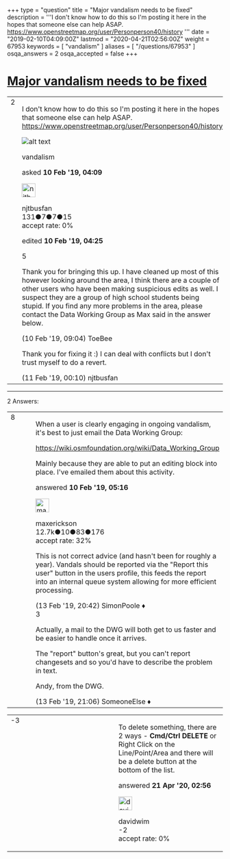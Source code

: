 +++
type = "question"
title = "Major vandalism needs to be fixed"
description = '''I don&#x27;t know how to do this so I&#x27;m posting it here in the hopes that someone else can help ASAP. https://www.openstreetmap.org/user/Personperson40/history '''
date = "2019-02-10T04:09:00Z"
lastmod = "2020-04-21T02:56:00Z"
weight = 67953
keywords = [ "vandalism" ]
aliases = [ "/questions/67953" ]
osqa_answers = 2
osqa_accepted = false
+++

<div class="headNormal">

# [Major vandalism needs to be fixed](/questions/67953/major-vandalism-needs-to-be-fixed)

</div>

<div id="main-body">

<div id="askform">

<table id="question-table" style="width:100%;">
<colgroup>
<col style="width: 50%" />
<col style="width: 50%" />
</colgroup>
<tbody>
<tr>
<td style="width: 30px; vertical-align: top"><div class="vote-buttons">
<span id="post-67953-upvote" class="ajax-command post-vote up" rel="nofollow" title="I like this post (click again to cancel)"> </span>
<div id="post-67953-score" class="post-score" title="current number of votes">
2
</div>
<span id="post-67953-downvote" class="ajax-command post-vote down" rel="nofollow" title="I dont like this post (click again to cancel)"> </span> <span id="favorite-mark" class="ajax-command favorite-mark" rel="nofollow" title="mark/unmark this question as favorite (click again to cancel)"> </span>
<div id="favorite-count" class="favorite-count">
&#10;</div>
</div></td>
<td><div id="item-right">
<div class="question-body">
<p>I don't know how to do this so I'm posting it here in the hopes that someone else can help ASAP. <a href="https://www.openstreetmap.org/user/Personperson40/history">https://www.openstreetmap.org/user/Personperson40/history</a></p>
<p><img src="https://i.imgur.com/hPfycjd.png" alt="alt text" /></p>
</div>
<div id="question-tags" class="tags-container tags">
<span class="post-tag tag-link-vandalism" rel="tag" title="see questions tagged &#39;vandalism&#39;">vandalism</span>
</div>
<div id="question-controls" class="post-controls">
&#10;</div>
<div class="post-update-info-container">
<div class="post-update-info post-update-info-user">
<p>asked <strong>10 Feb '19, 04:09</strong></p>
<img src="https://secure.gravatar.com/avatar/d9f628fcdce30f459da62e95c6a6ad63?s=32&amp;d=identicon&amp;r=g" class="gravatar" width="32" height="32" alt="njtbusfan&#39;s gravatar image" />
<p><span>njtbusfan</span><br />
<span class="score" title="131 reputation points">131</span><span title="7 badges"><span class="badge1">●</span><span class="badgecount">7</span></span><span title="7 badges"><span class="silver">●</span><span class="badgecount">7</span></span><span title="15 badges"><span class="bronze">●</span><span class="badgecount">15</span></span><br />
<span class="accept_rate" title="Rate of the user&#39;s accepted answers">accept rate:</span> <span title="njtbusfan has no accepted answers">0%</span></p>
</img>
</div>
<div class="post-update-info post-update-info-edited">
<p><span> edited <strong>10 Feb '19, 04:25</strong> </span></p>
</div>
</div>
<div id="comments-container-67953" class="comments-container">
<span id="67955"></span>
<div id="comment-67955" class="comment">
<div id="post-67955-score" class="comment-score">
5
</div>
<div class="comment-text">
<p>Thank you for bringing this up. I have cleaned up most of this however looking around the area, I think there are a couple of other users who have been making suspicious edits as well. I suspect they are a group of high school students being stupid. If you find any more problems in the area, please contact the Data Working Group as Max said in the answer below.</p>
</div>
<div id="comment-67955-info" class="comment-info">
<span class="comment-age">(10 Feb '19, 09:04)</span> <span class="comment-user userinfo">ToeBee</span>
</div>
</div>
<span id="67961"></span>
<div id="comment-67961" class="comment">
<div id="post-67961-score" class="comment-score">
&#10;</div>
<div class="comment-text">
<p>Thank you for fixing it :) I can deal with conflicts but I don't trust myself to do a revert.</p>
</div>
<div id="comment-67961-info" class="comment-info">
<span class="comment-age">(11 Feb '19, 00:10)</span> <span class="comment-user userinfo">njtbusfan</span>
</div>
</div>
</div>
<div id="comment-tools-67953" class="comment-tools">
&#10;</div>
<div class="clear">
&#10;</div>
<div id="comment-67953-form-container" class="comment-form-container">
&#10;</div>
<div class="clear">
&#10;</div>
</div></td>
</tr>
</tbody>
</table>

------------------------------------------------------------------------

<div class="tabBar">

<span id="sort-top"></span>

<div class="headQuestions">

2 Answers:

</div>

</div>

<span id="67954"></span>

<div id="answer-container-67954" class="answer">

<table style="width:100%;">
<colgroup>
<col style="width: 50%" />
<col style="width: 50%" />
</colgroup>
<tbody>
<tr>
<td style="width: 30px; vertical-align: top"><div class="vote-buttons">
<span id="post-67954-upvote" class="ajax-command post-vote up" rel="nofollow" title="I like this post (click again to cancel)"> </span>
<div id="post-67954-score" class="post-score" title="current number of votes">
8
</div>
<span id="post-67954-downvote" class="ajax-command post-vote down" rel="nofollow" title="I dont like this post (click again to cancel)"> </span>
</div></td>
<td><div class="item-right">
<div class="answer-body">
<p>When a user is clearly engaging in ongoing vandalism, it's best to just email the Data Working Group:</p>
<p><a href="https://wiki.osmfoundation.org/wiki/Data_Working_Group">https://wiki.osmfoundation.org/wiki/Data_Working_Group</a></p>
<p>Mainly because they are able to put an editing block into place. I've emailed them about this activity.</p>
</div>
<div class="answer-controls post-controls">
&#10;</div>
<div class="post-update-info-container">
<div class="post-update-info post-update-info-user">
<p>answered <strong>10 Feb '19, 05:16</strong></p>
<img src="https://secure.gravatar.com/avatar/c860445e868ebb21da141635a4aa7b06?s=32&amp;d=identicon&amp;r=g" class="gravatar" width="32" height="32" alt="maxerickson&#39;s gravatar image" />
<p><span>maxerickson</span><br />
<span class="score" title="12700 reputation points"><span>12.7k</span></span><span title="10 badges"><span class="badge1">●</span><span class="badgecount">10</span></span><span title="83 badges"><span class="silver">●</span><span class="badgecount">83</span></span><span title="176 badges"><span class="bronze">●</span><span class="badgecount">176</span></span><br />
<span class="accept_rate" title="Rate of the user&#39;s accepted answers">accept rate:</span> <span title="maxerickson has 93 accepted answers">32%</span></p>
</div>
</div>
<div id="comments-container-67954" class="comments-container">
<span id="68003"></span>
<div id="comment-68003" class="comment">
<div id="post-68003-score" class="comment-score">
&#10;</div>
<div class="comment-text">
<p>This is not correct advice (and hasn't been for roughly a year). Vandals should be reported via the "Report this user" button in the users profile, this feeds the report into an internal queue system allowing for more efficient processing.</p>
</div>
<div id="comment-68003-info" class="comment-info">
<span class="comment-age">(13 Feb '19, 20:42)</span> <span class="comment-user userinfo">SimonPoole ♦</span>
</div>
</div>
<span id="68006"></span>
<div id="comment-68006" class="comment">
<div id="post-68006-score" class="comment-score">
3
</div>
<div class="comment-text">
<p>Actually, a mail to the DWG will both get to us faster and be easier to handle once it arrives.</p>
<p>The "report" button's great, but you can't report changesets and so you'd have to describe the problem in text.</p>
<p>Andy, from the DWG.</p>
</div>
<div id="comment-68006-info" class="comment-info">
<span class="comment-age">(13 Feb '19, 21:06)</span> <span class="comment-user userinfo">SomeoneElse ♦</span>
</div>
</div>
</div>
<div id="comment-tools-67954" class="comment-tools">
&#10;</div>
<div class="clear">
&#10;</div>
<div id="comment-67954-form-container" class="comment-form-container">
&#10;</div>
<div class="clear">
&#10;</div>
</div></td>
</tr>
</tbody>
</table>

</div>

<span id="74296"></span>

<div id="answer-container-74296" class="answer">

<table style="width:100%;">
<colgroup>
<col style="width: 50%" />
<col style="width: 50%" />
</colgroup>
<tbody>
<tr>
<td style="width: 30px; vertical-align: top"><div class="vote-buttons">
<span id="post-74296-upvote" class="ajax-command post-vote up" rel="nofollow" title="I like this post (click again to cancel)"> </span>
<div id="post-74296-score" class="post-score" title="current number of votes">
-3
</div>
<span id="post-74296-downvote" class="ajax-command post-vote down" rel="nofollow" title="I dont like this post (click again to cancel)"> </span>
</div></td>
<td><div class="item-right">
<div class="answer-body">
<p>To delete something, there are 2 ways - <strong>Cmd/Ctrl DELETE</strong> or Right Click on the Line/Point/Area and there will be a delete button at the bottom of the list.</p>
</div>
<div class="answer-controls post-controls">
&#10;</div>
<div class="post-update-info-container">
<div class="post-update-info post-update-info-user">
<p>answered <strong>21 Apr '20, 02:56</strong></p>
<img src="https://secure.gravatar.com/avatar/8dce792357f0aa774041df64a98d51da?s=32&amp;d=identicon&amp;r=g" class="gravatar" width="32" height="32" alt="davidwim&#39;s gravatar image" />
<p><span>davidwim</span><br />
<span class="score" title="-2 reputation points">-2</span><br />
<span class="accept_rate" title="Rate of the user&#39;s accepted answers">accept rate:</span> <span title="davidwim has no accepted answers">0%</span></p>
</div>
</div>
<div id="comments-container-74296" class="comments-container">
&#10;</div>
<div id="comment-tools-74296" class="comment-tools">
&#10;</div>
<div class="clear">
&#10;</div>
<div id="comment-74296-form-container" class="comment-form-container">
&#10;</div>
<div class="clear">
&#10;</div>
</div></td>
</tr>
</tbody>
</table>

</div>

<div class="paginator-container-left">

</div>

</div>

</div>


